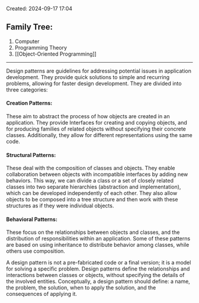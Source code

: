Created: 2024-09-17 17:04
## Family Tree:
1. Computer
2. Programming Theory
3. [[Object-Oriented Programming]]
-- -
Design patterns are guidelines for addressing potential issues in application development. They provide quick solutions to simple and recurring problems, allowing for faster design development. They are divided into three categories:
#### Creation Patterns:
These aim to abstract the process of how objects are created in an application. They provide Interfaces for creating and copying objects, and for producing families of related objects without specifying their concrete classes. Additionally, they allow for different representations using the same code.
#### Structural Patterns:
These deal with the composition of classes and objects. They enable collaboration between objects with incompatible interfaces by adding new behaviors. This way, we can divide a class or a set of closely related classes into two separate hierarchies (abstraction and implementation), which can be developed independently of each other. They also allow objects to be composed into a tree structure and then work with these structures as if they were individual objects.
#### Behavioral Patterns:
These focus on the relationships between objects and classes, and the distribution of responsibilities within an application. Some of these patterns are based on using inheritance to distribute behavior among classes, while others use composition.

A design pattern is not a pre-fabricated code or a final version; it is a model for solving a specific problem. Design patterns define the relationships and interactions between classes or objects, without specifying the details of the involved entities. Conceptually, a design pattern should define: a name, the problem, the solution, when to apply the solution, and the consequences of applying it.